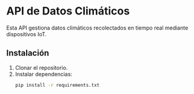 # API de Datos Climáticos

Esta API gestiona datos climáticos recolectados en tiempo real mediante dispositivos IoT.

## Instalación
1. Clonar el repositorio.
2. Instalar dependencias:
   ```bash
   pip install -r requirements.txt
